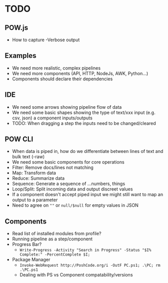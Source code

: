 # TODO

## POW.js
* How to capture -Verbose output

## Examples
* We need more realistic, complex pipelines
* We need more components (API, HTTP, NodeJs, AWK, Python...)
 * Components should declare their dependencies

## IDE
* We need some arrows showing pipeline flow of data
* We need some basic shapes showing the type of text/xxx input (e.g. csv, json) a component inputs/outputs
* TODO: When dragging a step the inputs need to be changed/cleared

## POW CLI
* When data is piped in, how do we differentiate between lines of text and bulk text (-raw)
* We need some basic components for core operations
 * Filter: Remove docs/lines not matching
 * Map: Transform data
 * Reduce: Summarize data
 * Sequence: Generate a sequence of ...numbers, things
 * Loop/Split: Split incoming data and output discreet values
* If a component doesn't accept piped input we might still want to map an output to a parameter
* Need to agree on `""` or `null/$null` for empty values in JSON


## Components
* Read list of installed modules from profile?
* Running pipeline as a step/component
* Progress Bar?
  * `Write-Progress -Activity "Search in Progress" -Status "$I% Complete:" -PercentComplete $I;`
* Package Manager
  * `Invoke-WebRequest http://PoshCode.org/i -OutF PC.ps1; .\PC; rm .\PC.ps1`
  * Dealing with PS vs Component compatability/versions